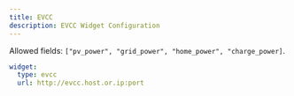 ```yaml
---
title: EVCC
description: EVCC Widget Configuration
---
```


Allowed fields: `["pv_power", "grid_power", "home_power", "charge_power]`.

```yaml
widget:
  type: evcc
  url: http://evcc.host.or.ip:port
```
